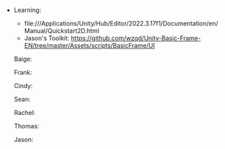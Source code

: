- Learning:
    - file:///Applications/Unity/Hub/Editor/2022.3.17f1/Documentation/en/Manual/Quickstart2D.html
    - Jason's Toolkit: https://github.com/wzqd/Unity-Basic-Frame-EN/tree/master/Assets/scripts/BasicFrame/UI
 
  Baige:

  Frank:

  Cindy:

  Sean:

  Rachel:

  Thomas:

  Jason:
